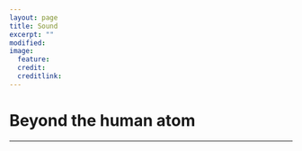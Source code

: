 ```yaml
---
layout: page
title: Sound
excerpt: ""
modified: 
image:
  feature: 
  credit: 
  creditlink: 
---
```


# Beyond the human atom

---
